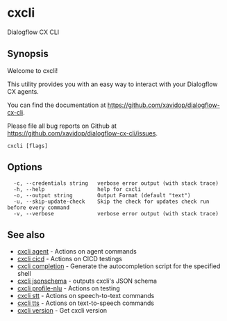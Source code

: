 # cxcli

Dialogflow CX CLI

## Synopsis

Welcome to cxcli!
	
This utility provides you with an easy way to interact
with your Dialogflow CX agents. 

You can find the documentation at https://github.com/xavidop/dialogflow-cx-cli.

Please file all bug reports on Github at https://github.com/xavidop/dialogflow-cx-cli/issues.

```
cxcli [flags]
```

## Options

```
  -c, --credentials string   verbose error output (with stack trace)
  -h, --help                 help for cxcli
  -o, --output string        Output Format (default "text")
  -u, --skip-update-check    Skip the check for updates check run before every command
  -v, --verbose              verbose error output (with stack trace)
```

## See also

* [cxcli agent](/cmd/cxcli_agent/)	 - Actions on agent commands
* [cxcli cicd](/cmd/cxcli_cicd/)	 - Actions on CICD testings
* [cxcli completion](/cmd/cxcli_completion/)	 - Generate the autocompletion script for the specified shell
* [cxcli jsonschema](/cmd/cxcli_jsonschema/)	 - outputs cxcli's JSON schema
* [cxcli profile-nlu](/cmd/cxcli_profile-nlu/)	 - Actions on testing
* [cxcli stt](/cmd/cxcli_stt/)	 - Actions on speech-to-text commands
* [cxcli tts](/cmd/cxcli_tts/)	 - Actions on text-to-speech commands
* [cxcli version](/cmd/cxcli_version/)	 - Get cxcli version

